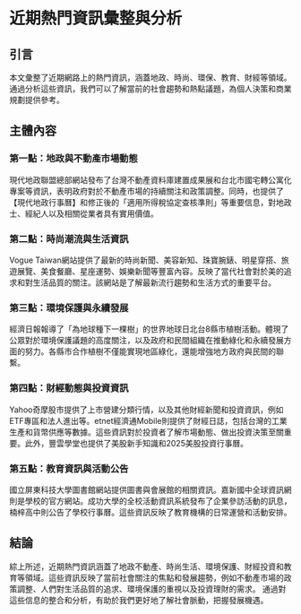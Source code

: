 # 近期熱門資訊彙整與分析

## 引言

本文彙整了近期網路上的熱門資訊，涵蓋地政、時尚、環保、教育、財經等領域。通過分析這些資訊，我們可以了解當前的社會趨勢和熱點議題，為個人決策和商業規劃提供參考。

## 主體內容

### 第一點：地政與不動產市場動態

現代地政聯盟總部網站發布了台灣不動產資料庫建置成果展和台北市國宅轉公寓化專案等資訊，表明政府對於不動產市場的持續關注和政策調整。同時，也提供了【現代地政行事曆】和修正後的「適用所得稅協定查核準則」等重要信息，對地政士、經紀人以及相關從業者具有實用價值。

### 第二點：時尚潮流與生活資訊

Vogue Taiwan網站提供了最新的時尚新聞、美容新知、珠寶腕錶、明星穿搭、旅遊展覽、美食餐廳、星座運勢、娛樂新聞等豐富內容。反映了當代社會對於美的追求和對生活品質的關注。該網站是了解最新流行趨勢和生活方式的重要平台。

### 第三點：環境保護與永續發展

經濟日報報導了「為地球種下一棵樹」的世界地球日北台8縣市植樹活動。體現了公眾對於環境保護議題的高度關注，以及政府和民間組織在推動綠化和永續發展方面的努力。各縣市合作植樹不僅能實現地區綠化，還能增強地方政府與民間的聯繫。

### 第四點：財經動態與投資資訊

Yahoo奇摩股市提供了上市營建分類行情，以及其他財經新聞和投資資訊，例如ETF專區和法人進出等。etnet經濟通Mobile則提供了財經日誌，包括台灣的工業生產和貨幣供應等數據。這些資訊對於投資者了解市場動態、做出投資決策至關重要。此外，豐雲學堂也提供了美股新手知識和2025美股投資行事曆。

### 第五點：教育資訊與活動公告

國立屏東科技大學圖書館網站提供圖書與會展館的相關資訊。嘉新國中全球資訊網則是學校的官方網站。成功大學的全校活動資訊系統發布了企業參訪活動的訊息，楠梓高中則公告了學校行事曆。這些資訊反映了教育機構的日常運營和活動安排。

## 結論

綜上所述，近期熱門資訊涵蓋了地政不動產、時尚生活、環境保護、財經投資和教育等領域。這些資訊反映了當前社會關注的焦點和發展趨勢，例如不動產市場的政策調整、人們對生活品質的追求、環境保護的重視以及投資理財的需求。 通過對這些信息的整合和分析，有助於我們更好地了解社會脈動，把握發展機遇。
